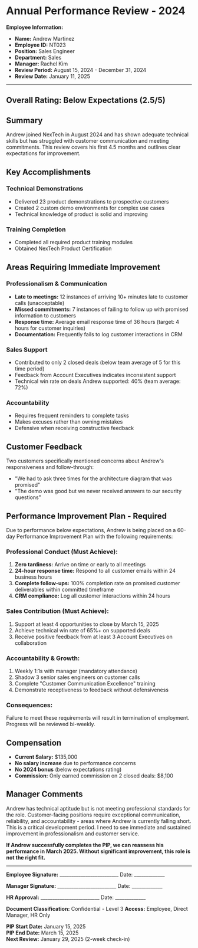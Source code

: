 # Annual Performance Review - 2024

**Employee Information:**
- **Name:** Andrew Martinez
- **Employee ID:** NT023
- **Position:** Sales Engineer
- **Department:** Sales
- **Manager:** Rachel Kim
- **Review Period:** August 15, 2024 - December 31, 2024
- **Review Date:** January 11, 2025

---

## Overall Rating: Below Expectations (2.5/5)

## Summary

Andrew joined NexTech in August 2024 and has shown adequate technical skills but has struggled with customer communication and meeting commitments. This review covers his first 4.5 months and outlines clear expectations for improvement.

## Key Accomplishments

### Technical Demonstrations
- Delivered 23 product demonstrations to prospective customers
- Created 2 custom demo environments for complex use cases
- Technical knowledge of product is solid and improving

### Training Completion
- Completed all required product training modules
- Obtained NexTech Product Certification

## Areas Requiring Immediate Improvement

### Professionalism & Communication
- **Late to meetings:** 12 instances of arriving 10+ minutes late to customer calls (unacceptable)
- **Missed commitments:** 7 instances of failing to follow up with promised information to customers
- **Response time:** Average email response time of 36 hours (target: 4 hours for customer inquiries)
- **Documentation:** Frequently fails to log customer interactions in CRM

### Sales Support
- Contributed to only 2 closed deals (below team average of 5 for this time period)
- Feedback from Account Executives indicates inconsistent support
- Technical win rate on deals Andrew supported: 40% (team average: 72%)

### Accountability
- Requires frequent reminders to complete tasks
- Makes excuses rather than owning mistakes
- Defensive when receiving constructive feedback

## Customer Feedback

Two customers specifically mentioned concerns about Andrew's responsiveness and follow-through:
- "We had to ask three times for the architecture diagram that was promised"
- "The demo was good but we never received answers to our security questions"

## Performance Improvement Plan - Required

Due to performance below expectations, Andrew is being placed on a 60-day Performance Improvement Plan with the following requirements:

### Professional Conduct (Must Achieve):
1. **Zero tardiness:** Arrive on time or early to all meetings
2. **24-hour response time:** Respond to all customer emails within 24 business hours
3. **Complete follow-ups:** 100% completion rate on promised customer deliverables within committed timeframe
4. **CRM compliance:** Log all customer interactions within 24 hours

### Sales Contribution (Must Achieve):
1. Support at least 4 opportunities to close by March 15, 2025
2. Achieve technical win rate of 65%+ on supported deals
3. Receive positive feedback from at least 3 Account Executives on collaboration

### Accountability & Growth:
1. Weekly 1:1s with manager (mandatory attendance)
2. Shadow 3 senior sales engineers on customer calls
3. Complete "Customer Communication Excellence" training
4. Demonstrate receptiveness to feedback without defensiveness

### Consequences:
Failure to meet these requirements will result in termination of employment. Progress will be reviewed bi-weekly.

## Compensation

- **Current Salary:** $135,000
- **No salary increase** due to performance concerns
- **No 2024 bonus** (below expectations rating)
- **Commission:** Only earned commission on 2 closed deals: $8,100

## Manager Comments

Andrew has technical aptitude but is not meeting professional standards for the role. Customer-facing positions require exceptional communication, reliability, and accountability - areas where Andrew is currently falling short. This is a critical development period. I need to see immediate and sustained improvement in professionalism and customer service.

**If Andrew successfully completes the PIP, we can reassess his performance in March 2025. Without significant improvement, this role is not the right fit.**

---

**Employee Signature:** _________________________ Date: _____________

**Manager Signature:** _________________________ Date: _____________

**HR Approval:** _________________________ Date: _____________

**Document Classification:** Confidential - Level 3
**Access:** Employee, Direct Manager, HR Only

**PIP Start Date:** January 15, 2025  
**PIP End Date:** March 15, 2025  
**Next Review:** January 29, 2025 (2-week check-in)